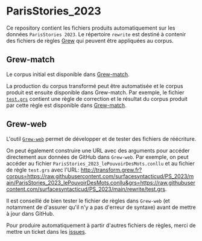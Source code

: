 # ParisStories_2023

Ce repository contient les fichiers produits automatiquement sur les données `ParisStories 2023`.
Le répertoire `rewrite` est destiné à contenir des fichiers de règles [Grew](https://grew.fr) qui peuvent être appliquées au corpus.

## Grew-match
Le corpus initial est disponible dans [Grew-match](http://universal.grew.fr/?corpus=SUD_PS_2023@latest).

La production du corpus transformé peut être automatisée et le corpus produit est ensuite disponible dans Grew-match.
Par exemple, le fichier [`test.grs`](rewrite/test.grs) contient une règle de correction et le résultat du corpus produit par cette règle est disponible dans [Grew-match](http://universal.grew.fr/?corpus=SUD_PS_2023@@test).

## Grew-web
L'outil [`Grew-web`](http://transform.grew.fr/) permet de développer et de tester des fichiers de réécriture.

On peut également construire une URL avec des arguments pour accéder directement aux données de GitHub dans `Grew-web`.
Par exemple, on peut accéder au fichier `ParisStories_2023_lePouvoirDesMots.conllu` et au fichier de règle `test.grs` avec l'URL:
http://transform.grew.fr?corpus=https://raw.githubusercontent.com/surfacesyntacticud/PS_2023/main/ParisStories_2023_lePouvoirDesMots.conllu&grs=https://raw.githubusercontent.com/surfacesyntacticud/PS_2023/main/rewrite/test.grs.

Il est conseillé de bien tester le fichier de règles dans `Grew-web` (et notamment de d'assurer qu'il n'y a pas d'erreur de syntaxe) avant de mettre à jour dans GitHub.

Pour produire automatiquement à partir d'autres fichiers de règles, merci de mettre un ticket dans les [issues](https://github.com/surfacesyntacticud/PS_2023/issues).
